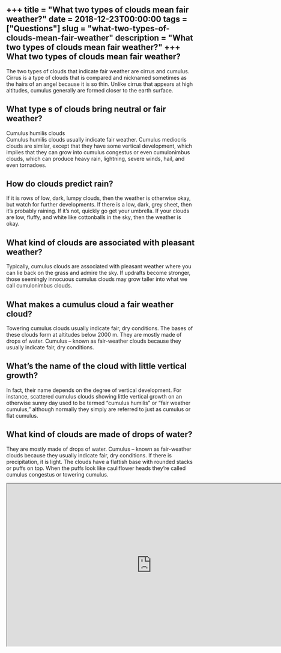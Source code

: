 +++
title = "What two types of clouds mean fair weather?"
date = 2018-12-23T00:00:00
tags = ["Questions"]
slug = "what-two-types-of-clouds-mean-fair-weather"
description = "What two types of clouds mean fair weather?"
+++
What two types of clouds mean fair weather?
-------------------------------------------

The two types of clouds that indicate fair weather are cirrus and cumulus. Cirrus is a type of clouds that is compared and nicknamed sometimes as the hairs of an angel because it is so thin. Unlike cirrus that appears at high altitudes, cumulus generally are formed closer to the earth surface.

What type s of clouds bring neutral or fair weather?
----------------------------------------------------

Cumulus humilis clouds  
Cumulus humilis clouds usually indicate fair weather. Cumulus mediocris clouds are similar, except that they have some vertical development, which implies that they can grow into cumulus congestus or even cumulonimbus clouds, which can produce heavy rain, lightning, severe winds, hail, and even tornadoes.

How do clouds predict rain?
---------------------------

If it is rows of low, dark, lumpy clouds, then the weather is otherwise okay, but watch for further developments. If there is a low, dark, grey sheet, then it’s probably raining. If it’s not, quickly go get your umbrella. If your clouds are low, fluffy, and white like cottonballs in the sky, then the weather is okay.

What kind of clouds are associated with pleasant weather?
---------------------------------------------------------

Typically, cumulus clouds are associated with pleasant weather where you can lie back on the grass and admire the sky. If updrafts become stronger, those seemingly innocuous cumulus clouds may grow taller into what we call cumulonimbus clouds.

What makes a cumulus cloud a fair weather cloud?
------------------------------------------------

Towering cumulus clouds usually indicate fair, dry conditions. The bases of these clouds form at altitudes below 2000 m. They are mostly made of drops of water. Cumulus – known as fair-weather clouds because they usually indicate fair, dry conditions.

What’s the name of the cloud with little vertical growth?
---------------------------------------------------------

In fact, their name depends on the degree of vertical development. For instance, scattered cumulus clouds showing little vertical growth on an otherwise sunny day used to be termed “cumulus humilis” or “fair weather cumulus,” although normally they simply are referred to just as cumulus or flat cumulus.

What kind of clouds are made of drops of water?
-----------------------------------------------

They are mostly made of drops of water. Cumulus – known as fair-weather clouds because they usually indicate fair, dry conditions. If there is precipitation, it is light. The clouds have a flattish base with rounded stacks or puffs on top. When the puffs look like cauliflower heads they’re called cumulus congestus or towering cumulus.

<iframe allow="accelerometer; autoplay; clipboard-write; encrypted-media; gyroscope; picture-in-picture" allowfullscreen="" class="__youtube_prefs__  epyt-is-override  no-lazyload" data-no-lazy="1" data-origheight="433" data-origwidth="770" data-skipgform_ajax_framebjll="" height="433" id="_ytid_13301" loading="lazy" src="https://www.youtube.com/embed/BC6t_QOtVu8?enablejsapi=1&autoplay=0&cc_load_policy=0&cc_lang_pref=&iv_load_policy=1&loop=0&modestbranding=0&rel=1&fs=1&playsinline=0&autohide=2&theme=dark&color=red&controls=1&" title="YouTube player" width="770"></iframe>